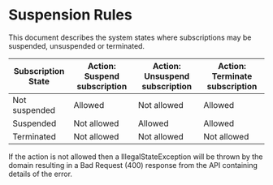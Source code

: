 # Suspension Rules

This document describes the system states where subscriptions may be suspended, unsuspended or terminated.

| Subscription State | Action: Suspend subscription | Action: Unsuspend subscription | Action: Terminate subscription |
| ------------------ | -------------------- | ---------------------- | ---------------------- |
| Not suspended      | Allowed              | Not allowed            | Allowed                |
| Suspended          | Not allowed          | Allowed                | Allowed                |
| Terminated         | Not allowed          | Not allowed            | Not allowed            |

If the action is not allowed then a IllegalStateException will be thrown by the domain resulting in a Bad Request (400)
response from the API containing details of the error.
